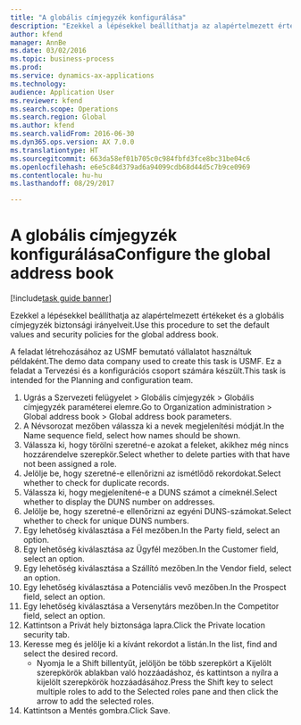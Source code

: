 ```yaml
--- 
title: "A globális címjegyzék konfigurálása"
description: "Ezekkel a lépésekkel beállíthatja az alapértelmezett értékeket és a globális címjegyzék biztonsági irányelveit."
author: kfend
manager: AnnBe
ms.date: 03/02/2016
ms.topic: business-process
ms.prod: 
ms.service: dynamics-ax-applications
ms.technology: 
audience: Application User
ms.reviewer: kfend
ms.search.scope: Operations
ms.search.region: Global
ms.author: kfend
ms.search.validFrom: 2016-06-30
ms.dyn365.ops.version: AX 7.0.0
ms.translationtype: HT
ms.sourcegitcommit: 663da58ef01b705c0c984fbfd3fce8bc31be04c6
ms.openlocfilehash: e6e5c84d379ad6a94099cdb68d44d5c7b9ce0969
ms.contentlocale: hu-hu
ms.lasthandoff: 08/29/2017

---
```

# <a name="configure-the-global-address-book"></a><span data-ttu-id="c8a3d-103">A globális címjegyzék konfigurálása</span><span class="sxs-lookup"><span data-stu-id="c8a3d-103">Configure the global address book</span></span>

[!include[task guide banner](../../includes/task-guide-banner.md)]

<span data-ttu-id="c8a3d-104">Ezekkel a lépésekkel beállíthatja az alapértelmezett értékeket és a globális címjegyzék biztonsági irányelveit.</span><span class="sxs-lookup"><span data-stu-id="c8a3d-104">Use this procedure to set the default values and security policies for the global address book.</span></span> 

<span data-ttu-id="c8a3d-105">A feladat létrehozásához az USMF bemutató vállalatot használtuk példaként.</span><span class="sxs-lookup"><span data-stu-id="c8a3d-105">The demo data company used to create this task is USMF.</span></span> <span data-ttu-id="c8a3d-106">Ez a feladat a Tervezési és a konfigurációs csoport számára készült.</span><span class="sxs-lookup"><span data-stu-id="c8a3d-106">This task is intended for the Planning and configuration team.</span></span>

1. <span data-ttu-id="c8a3d-107">Ugrás a Szervezeti felügyelet > Globális címjegyzék > Globális címjegyzék paraméterei elemre.</span><span class="sxs-lookup"><span data-stu-id="c8a3d-107">Go to Organization administration > Global address book > Global address book parameters.</span></span>
2. <span data-ttu-id="c8a3d-108">A Névsorozat mezőben válassza ki a nevek megjelenítési módját.</span><span class="sxs-lookup"><span data-stu-id="c8a3d-108">In the Name sequence field, select how names should be shown.</span></span>
3. <span data-ttu-id="c8a3d-109">Válassza ki, hogy törölni szeretné-e azokat a feleket, akikhez még nincs hozzárendelve szerepkör.</span><span class="sxs-lookup"><span data-stu-id="c8a3d-109">Select whether to delete parties with that have not been assigned a role.</span></span>
4. <span data-ttu-id="c8a3d-110">Jelölje be, hogy szeretné-e ellenőrizni az ismétlődő rekordokat.</span><span class="sxs-lookup"><span data-stu-id="c8a3d-110">Select whether to check for duplicate records.</span></span>
5. <span data-ttu-id="c8a3d-111">Válassza ki, hogy megjelenítené-e a DUNS számot a címeknél.</span><span class="sxs-lookup"><span data-stu-id="c8a3d-111">Select whether to display the DUNS number on addresses.</span></span>
6. <span data-ttu-id="c8a3d-112">Jelölje be, hogy szeretné-e ellenőrizni az egyéni DUNS-számokat.</span><span class="sxs-lookup"><span data-stu-id="c8a3d-112">Select whether to check for unique DUNS numbers.</span></span>
7. <span data-ttu-id="c8a3d-113">Egy lehetőség kiválasztása a Fél mezőben.</span><span class="sxs-lookup"><span data-stu-id="c8a3d-113">In the Party field, select an option.</span></span>
8. <span data-ttu-id="c8a3d-114">Egy lehetőség kiválasztása az Ügyfél mezőben.</span><span class="sxs-lookup"><span data-stu-id="c8a3d-114">In the Customer field, select an option.</span></span>
9. <span data-ttu-id="c8a3d-115">Egy lehetőség kiválasztása a Szállító mezőben.</span><span class="sxs-lookup"><span data-stu-id="c8a3d-115">In the Vendor field, select an option.</span></span>
10. <span data-ttu-id="c8a3d-116">Egy lehetőség kiválasztása a Potenciális vevő mezőben.</span><span class="sxs-lookup"><span data-stu-id="c8a3d-116">In the Prospect field, select an option.</span></span>
11. <span data-ttu-id="c8a3d-117">Egy lehetőség kiválasztása a Versenytárs mezőben.</span><span class="sxs-lookup"><span data-stu-id="c8a3d-117">In the Competitor field, select an option.</span></span>
12. <span data-ttu-id="c8a3d-118">Kattintson a Privát hely biztonsága lapra.</span><span class="sxs-lookup"><span data-stu-id="c8a3d-118">Click the Private location security tab.</span></span>
13. <span data-ttu-id="c8a3d-119">Keresse meg és jelölje ki a kívánt rekordot a listán.</span><span class="sxs-lookup"><span data-stu-id="c8a3d-119">In the list, find and select the desired record.</span></span>
    * <span data-ttu-id="c8a3d-120">Nyomja le a Shift billentyűt, jelöljön be több szerepkört a Kijelölt szerepkörök ablakban való hozzáadáshoz, és kattintson a nyílra a kijelölt szerepkörök hozzáadásához.</span><span class="sxs-lookup"><span data-stu-id="c8a3d-120">Press the Shift key to select multiple roles to add to the Selected roles pane and then click the arrow to add the selected roles.</span></span>  
14. <span data-ttu-id="c8a3d-121">Kattintson a Mentés gombra.</span><span class="sxs-lookup"><span data-stu-id="c8a3d-121">Click Save.</span></span>


